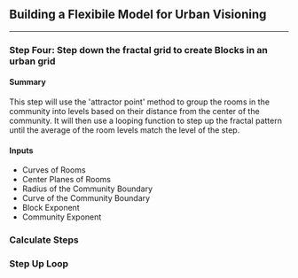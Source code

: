 ## Building a Flexibile Model for Urban Visioning 
---

### Step Four: Step down the fractal grid to create Blocks in an urban grid

#### Summary
This step will use the 'attractor point' method to group the rooms in the community into levels based on their distance from the center of the community. It will then use a looping function to step up the fractal pattern until the average of the room levels match the level of the step. 

#### Inputs
- Curves of Rooms  
- Center Planes of Rooms
- Radius of the Community Boundary
- Curve of the Community Boundary
- Block Exponent
- Community Exponent

### Calculate Steps


### Step Up Loop